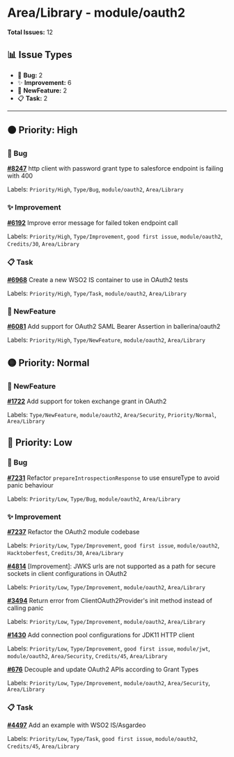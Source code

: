 # Area/Library - module/oauth2

**Total Issues:** 12

## 📊 Issue Types

- 🐛 **Bug:** 2
- ✨ **Improvement:** 6
- 🚀 **NewFeature:** 2
- 📋 **Task:** 2

---

## 🟠 Priority: High

### 🐛 Bug

**[#8247](https://github.com/ballerina-platform/ballerina-library/issues/8247)** http client with password grant type to salesforce endpoint is failing with 400

Labels: `Priority/High`, `Type/Bug`, `module/oauth2`, `Area/Library`

### ✨ Improvement

**[#6192](https://github.com/ballerina-platform/ballerina-library/issues/6192)** Improve error message for failed token endpoint call

Labels: `Priority/High`, `Type/Improvement`, `good first issue`, `module/oauth2`, `Credits/30`, `Area/Library`

### 📋 Task

**[#6968](https://github.com/ballerina-platform/ballerina-library/issues/6968)** Create a new WSO2 IS container to use in OAuth2 tests

Labels: `Priority/High`, `Type/Task`, `module/oauth2`, `Area/Library`

### 🚀 NewFeature

**[#6081](https://github.com/ballerina-platform/ballerina-library/issues/6081)** Add support for OAuth2 SAML Bearer Assertion in ballerina/oauth2

Labels: `Priority/High`, `Type/NewFeature`, `module/oauth2`, `Area/Library`

## 🟡 Priority: Normal

### 🚀 NewFeature

**[#1722](https://github.com/ballerina-platform/ballerina-library/issues/1722)** Add support for token exchange grant in OAuth2

Labels: `Type/NewFeature`, `module/oauth2`, `Area/Security`, `Priority/Normal`, `Area/Library`

## 🔵 Priority: Low

### 🐛 Bug

**[#7231](https://github.com/ballerina-platform/ballerina-library/issues/7231)** Refactor `prepareIntrospectionResponse` to use ensureType to avoid panic behaviour

Labels: `Priority/Low`, `Type/Bug`, `module/oauth2`, `Area/Library`

### ✨ Improvement

**[#7237](https://github.com/ballerina-platform/ballerina-library/issues/7237)** Refactor the OAuth2 module codebase

Labels: `Priority/Low`, `Type/Improvement`, `good first issue`, `module/oauth2`, `Hacktoberfest`, `Credits/30`, `Area/Library`

**[#4814](https://github.com/ballerina-platform/ballerina-library/issues/4814)** [Improvement]: JWKS urls are not supported as a path for secure sockets in client configurations in OAuth2 

Labels: `Priority/Low`, `Type/Improvement`, `module/oauth2`, `Area/Library`

**[#3494](https://github.com/ballerina-platform/ballerina-library/issues/3494)** Return error from ClientOAuth2Provider's init method instead of calling panic

Labels: `Priority/Low`, `Type/Improvement`, `module/oauth2`, `Area/Library`

**[#1430](https://github.com/ballerina-platform/ballerina-library/issues/1430)** Add connection pool configurations for JDK11 HTTP client 

Labels: `Priority/Low`, `Type/Improvement`, `good first issue`, `module/jwt`, `module/oauth2`, `Area/Security`, `Credits/45`, `Area/Library`

**[#676](https://github.com/ballerina-platform/ballerina-library/issues/676)** Decouple and update OAuth2 APIs according to Grant Types

Labels: `Priority/Low`, `Type/Improvement`, `module/oauth2`, `Area/Security`, `Area/Library`

### 📋 Task

**[#4497](https://github.com/ballerina-platform/ballerina-library/issues/4497)** Add an example with WSO2 IS/Asgardeo

Labels: `Priority/Low`, `Type/Task`, `good first issue`, `module/oauth2`, `Credits/45`, `Area/Library`

